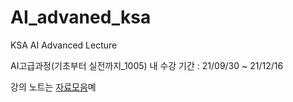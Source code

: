 # AI_advaned_ksa
KSA AI Advanced Lecture

AI고급과정(기초부터 실전까지_1005)
내 수강 기간 : 21/09/30 ~ 21/12/16

강의 노트는 [자료모음](https://github.com/fasthill/Personal-Stuff)몌
